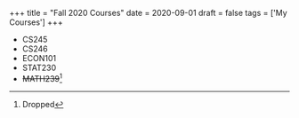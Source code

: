 +++
title = "Fall 2020 Courses"
date = 2020-09-01
draft = false
tags = ['My Courses']
+++

- CS245
- CS246
- ECON101
- STAT230
- ~~MATH239~~[^1]

[^1]: Dropped